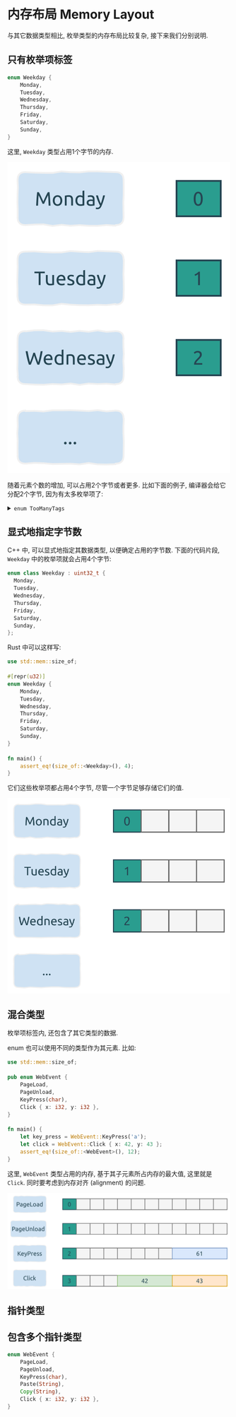 # 内存布局 Memory Layout

与其它数据类型相比, 枚举类型的内存布局比较复杂, 接下来我们分别说明.

## 只有枚举项标签

```rust
enum Weekday {
    Monday,
    Tuesday,
    Wednesday,
    Thursday,
    Friday,
    Saturday,
    Sunday,
}
```

这里, `Weekday` 类型占用1个字节的内存.

![weekday](assets/weekday.svg)

随着元素个数的增加, 可以占用2个字节或者更多.
比如下面的例子, 编译器会给它分配2个字节, 因为有太多枚举项了:

<details>
<summary><code>enum TooManyTags</code></summary>

```rust
use std::mem::size_of;

pub enum TooManyTags {
    Tag0,
    Tag1,
    Tag2,
    Tag3,
    Tag4,
    Tag5,
    Tag6,
    Tag7,
    Tag8,
    Tag9,
    Tag10,
    Tag11,
    Tag12,
    Tag13,
    Tag14,
    Tag15,
    Tag16,
    Tag17,
    Tag18,
    Tag19,
    Tag20,
    Tag21,
    Tag22,
    Tag23,
    Tag24,
    Tag25,
    Tag26,
    Tag27,
    Tag28,
    Tag29,
    Tag30,
    Tag31,
    Tag32,
    Tag33,
    Tag34,
    Tag35,
    Tag36,
    Tag37,
    Tag38,
    Tag39,
    Tag40,
    Tag41,
    Tag42,
    Tag43,
    Tag44,
    Tag45,
    Tag46,
    Tag47,
    Tag48,
    Tag49,
    Tag50,
    Tag51,
    Tag52,
    Tag53,
    Tag54,
    Tag55,
    Tag56,
    Tag57,
    Tag58,
    Tag59,
    Tag60,
    Tag61,
    Tag62,
    Tag63,
    Tag64,
    Tag65,
    Tag66,
    Tag67,
    Tag68,
    Tag69,
    Tag70,
    Tag71,
    Tag72,
    Tag73,
    Tag74,
    Tag75,
    Tag76,
    Tag77,
    Tag78,
    Tag79,
    Tag80,
    Tag81,
    Tag82,
    Tag83,
    Tag84,
    Tag85,
    Tag86,
    Tag87,
    Tag88,
    Tag89,
    Tag90,
    Tag91,
    Tag92,
    Tag93,
    Tag94,
    Tag95,
    Tag96,
    Tag97,
    Tag98,
    Tag99,
    Tag100,
    Tag101,
    Tag102,
    Tag103,
    Tag104,
    Tag105,
    Tag106,
    Tag107,
    Tag108,
    Tag109,
    Tag110,
    Tag111,
    Tag112,
    Tag113,
    Tag114,
    Tag115,
    Tag116,
    Tag117,
    Tag118,
    Tag119,
    Tag120,
    Tag121,
    Tag122,
    Tag123,
    Tag124,
    Tag125,
    Tag126,
    Tag127,
    Tag128,
    Tag129,
    Tag130,
    Tag131,
    Tag132,
    Tag133,
    Tag134,
    Tag135,
    Tag136,
    Tag137,
    Tag138,
    Tag139,
    Tag140,
    Tag141,
    Tag142,
    Tag143,
    Tag144,
    Tag145,
    Tag146,
    Tag147,
    Tag148,
    Tag149,
    Tag150,
    Tag151,
    Tag152,
    Tag153,
    Tag154,
    Tag155,
    Tag156,
    Tag157,
    Tag158,
    Tag159,
    Tag160,
    Tag161,
    Tag162,
    Tag163,
    Tag164,
    Tag165,
    Tag166,
    Tag167,
    Tag168,
    Tag169,
    Tag170,
    Tag171,
    Tag172,
    Tag173,
    Tag174,
    Tag175,
    Tag176,
    Tag177,
    Tag178,
    Tag179,
    Tag180,
    Tag181,
    Tag182,
    Tag183,
    Tag184,
    Tag185,
    Tag186,
    Tag187,
    Tag188,
    Tag189,
    Tag190,
    Tag191,
    Tag192,
    Tag193,
    Tag194,
    Tag195,
    Tag196,
    Tag197,
    Tag198,
    Tag199,
    Tag200,
    Tag201,
    Tag202,
    Tag203,
    Tag204,
    Tag205,
    Tag206,
    Tag207,
    Tag208,
    Tag209,
    Tag210,
    Tag211,
    Tag212,
    Tag213,
    Tag214,
    Tag215,
    Tag216,
    Tag217,
    Tag218,
    Tag219,
    Tag220,
    Tag221,
    Tag222,
    Tag223,
    Tag224,
    Tag225,
    Tag226,
    Tag227,
    Tag228,
    Tag229,
    Tag230,
    Tag231,
    Tag232,
    Tag233,
    Tag234,
    Tag235,
    Tag236,
    Tag237,
    Tag238,
    Tag239,
    Tag240,
    Tag241,
    Tag242,
    Tag243,
    Tag244,
    Tag245,
    Tag246,
    Tag247,
    Tag248,
    Tag249,
    Tag250,
    Tag251,
    Tag252,
    Tag253,
    Tag254,
    Tag255,
    Tag256,
    Tag257,
    Tag258,
    Tag259,
}

fn main() {
    assert_eq!(size_of::<TooManyTags>(), 2);
}
```

</details>

## 显式地指定字节数

C++ 中, 可以显式地指定其数据类型, 以便确定占用的字节数. 下面的代码片段, `Weekday` 中的枚举项就会占用4个字节:

```cpp
enum class Weekday : uint32_t {
  Monday,
  Tuesday,
  Wednesday,
  Thursday,
  Friday,
  Saturday,
  Sunday,
};
```

Rust 中可以这样写:

```rust
use std::mem::size_of;

#[repr(u32)]
enum Weekday {
    Monday,
    Tuesday,
    Wednesday,
    Thursday,
    Friday,
    Saturday,
    Sunday,
}

fn main() {
    assert_eq!(size_of::<Weekday>(), 4);
}
```

它们这些枚举项都占用4个字节, 尽管一个字节足够存储它们的值.

![weekday-u32](assets/weekday-u32.svg)

## 混合类型

枚举项标签内, 还包含了其它类型的数据.

enum 也可以使用不同的类型作为其元素. 比如:

```rust
use std::mem::size_of;

pub enum WebEvent {
    PageLoad,
    PageUnload,
    KeyPress(char),
    Click { x: i32, y: i32 },
}

fn main() {
    let key_press = WebEvent::KeyPress('a');
    let click = WebEvent::Click { x: 42, y: 43 };
    assert_eq!(size_of::<WebEvent>(), 12);
}
```

这里, `WebEvent` 类型占用的内存, 基于其子元素所占内存的最大值, 这里就是 `Click`. 同时要考虑到内存对齐 (alignment) 的问题.

![web-event](assets/webevent.svg)

## 指针类型

## 包含多个指针类型

```rust
enum WebEvent {
    PageLoad,
    PageUnload,
    KeyPress(char),
    Paste(String),
    Copy(String),
    Click { x: i32, y: i32 },
}
```